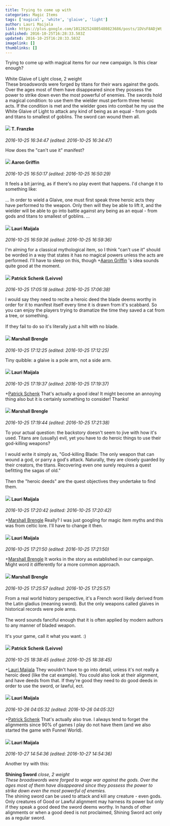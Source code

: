 ```yaml
---
title: Trying to come up with
categories: Magic Items
tags: ['magical', 'white', 'glaive', 'light']
author: Lauri Maijala
link: https://plus.google.com/101282524805480823686/posts/1DVsF8ADjWt
published: 2016-10-25T16:28:33.583Z
updated: 2016-10-25T16:28:33.583Z
imagelink: []
thumblinks: []
---
```


Trying to come up with magical items for our new campaign. Is this clear enough?<br /><br />White Glaive of Light		close, 2 weight<br />These broadswords were forged by titans for their wars against the gods. Over the ages most of them have disappeared since they possess the power to strike down even the most powerful of enemies. The swords hold a magical condition: to use them the wielder must perform three heroic acts. If the condition is met and the wielder goes into combat he my use the White Glaive of Light to attack any kind of being as an equal - from gods and titans to smallest of goblins. The sword can wound them all.
<div id='comment z13yxrdbql3mj5d01233vborura1zjdz004'>
  <h4><img src='{{site.baseurl}}//images/avatars/110330901807759406775_photo.jpg'> T. Franzke</h4>
      <p><cite>2016-10-25 16:34:47 (edited: 2016-10-25 16:34:47)</cite></p>
        <p>How does the &quot;can&#39;t use it&quot; manifest?</p>
</div>
        

<div id='comment z13yxrdbql3mj5d01233vborura1zjdz004'>
  <h4><img src='{{site.baseurl}}//images/avatars/103667855585775066713_photo.jpg'> Aaron Griffin</h4>
      <p><cite>2016-10-25 16:50:17 (edited: 2016-10-25 16:50:29)</cite></p>
        <p>It feels a bit jarring, as if there&#39;s no play event that happens. I&#39;d change it to something like:<br /><br />... In order to wield a Glaive, one must first speak three heroic acts they have performed to the weapon. Only then will they be able to lift it, and the wielder will be able to go into battle against any being as an equal - from gods and titans to smallest of goblins. ...</p>
</div>
        

<div id='comment z13yxrdbql3mj5d01233vborura1zjdz004'>
  <h4><img src='{{site.baseurl}}//images/avatars/101282524805480823686_photo.jpg'> Lauri Maijala</h4>
      <p><cite>2016-10-25 16:59:36 (edited: 2016-10-25 16:59:36)</cite></p>
        <p>I&#39;m alming for a classical mythological item, so I think &quot;can&#39;t use it&quot; should be worded in a way that states it has no magical powers unless the acts are performed. I&#39;ll have to sleep on this, though <span class="proflinkWrapper"><span class="proflinkPrefix">+</span><a class="proflink" href="https://plus.google.com/103667855585775066713" oid="103667855585775066713">Aaron Griffin</a></span> &#39;s idea sounds quite good at the moment.</p>
</div>
        

<div id='comment z13yxrdbql3mj5d01233vborura1zjdz004'>
  <h4><img src='{{site.baseurl}}//images/avatars/117601525779363207299_photo.jpg'> Patrick Schenk (Leivve)</h4>
      <p><cite>2016-10-25 17:05:18 (edited: 2016-10-25 17:06:38)</cite></p>
        <p>I would say they need to recite a heroic deed the blade deems worthy in order for it to manifest itself every time it is drawn from it&#39;s scabbard. So you can enjoy the players trying to dramatize the time they saved a cat from a tree, or something.<br /><br />If they fail to do so it&#39;s literally just a hilt with no blade.</p>
</div>
        

<div id='comment z13yxrdbql3mj5d01233vborura1zjdz004'>
  <h4><img src='{{site.baseurl}}//images/avatars/110973090768429200038_photo.jpg'> Marshall Brengle</h4>
      <p><cite>2016-10-25 17:12:25 (edited: 2016-10-25 17:12:25)</cite></p>
        <p>Tiny quibble: a glaive is a pole arm, not a side arm.</p>
</div>
        

<div id='comment z13yxrdbql3mj5d01233vborura1zjdz004'>
  <h4><img src='{{site.baseurl}}//images/avatars/101282524805480823686_photo.jpg'> Lauri Maijala</h4>
      <p><cite>2016-10-25 17:19:37 (edited: 2016-10-25 17:19:37)</cite></p>
        <p><span class="proflinkWrapper"><span class="proflinkPrefix">+</span><a class="proflink" href="https://plus.google.com/117601525779363207299" oid="117601525779363207299">Patrick Schenk</a></span> That&#39;s actually a good idea! It might become an annoying thing also but it is certainly something to consider! Thanks!</p>
</div>
        

<div id='comment z13yxrdbql3mj5d01233vborura1zjdz004'>
  <h4><img src='{{site.baseurl}}//images/avatars/110973090768429200038_photo.jpg'> Marshall Brengle</h4>
      <p><cite>2016-10-25 17:19:44 (edited: 2016-10-25 17:21:38)</cite></p>
        <p>To your actual question: the backstory doesn&#39;t seem to jive with how it&#39;s used. Titans are (usually) evil, yet you have to do heroic things to use their god-killing weapons? <br /><br />I would write it simply as, &quot;God-killing Blade: The only weapon that can wound a god, or parry a god&#39;s attack. Naturally, they are closely guarded by their creators, the titans. Recovering even one surely requires a quest befitting the sagas of old.&quot;<br /><br />Then the &quot;heroic deeds&quot; are the quest objectives they undertake to find them.</p>
</div>
        

<div id='comment z13yxrdbql3mj5d01233vborura1zjdz004'>
  <h4><img src='{{site.baseurl}}//images/avatars/101282524805480823686_photo.jpg'> Lauri Maijala</h4>
      <p><cite>2016-10-25 17:20:42 (edited: 2016-10-25 17:20:42)</cite></p>
        <p><span class="proflinkWrapper"><span class="proflinkPrefix">+</span><a class="proflink" href="https://plus.google.com/110973090768429200038" oid="110973090768429200038">Marshall Brengle</a></span> Really? I was just googling for magic item myths and this was from celtic lore. I&#39;ll have to change it then.</p>
</div>
        

<div id='comment z13yxrdbql3mj5d01233vborura1zjdz004'>
  <h4><img src='{{site.baseurl}}//images/avatars/101282524805480823686_photo.jpg'> Lauri Maijala</h4>
      <p><cite>2016-10-25 17:21:50 (edited: 2016-10-25 17:21:50)</cite></p>
        <p><span class="proflinkWrapper"><span class="proflinkPrefix">+</span><a class="proflink" href="https://plus.google.com/110973090768429200038" oid="110973090768429200038">Marshall Brengle</a></span> It works in the story as established in our campaign. Might word it differently for a more common approach.</p>
</div>
        

<div id='comment z13yxrdbql3mj5d01233vborura1zjdz004'>
  <h4><img src='{{site.baseurl}}//images/avatars/110973090768429200038_photo.jpg'> Marshall Brengle</h4>
      <p><cite>2016-10-25 17:25:57 (edited: 2016-10-25 17:25:57)</cite></p>
        <p>From a real world history perspective, it&#39;s a French word likely derived from the Latin gladius (meaning sword). But the only weapons called glaives in historical records were pole arms. <br /><br />The word sounds fanciful enough that it is often applied by modern authors to any manner of bladed weapon.<br /><br />It&#39;s your game, call it what you want. :)</p>
</div>
        

<div id='comment z13yxrdbql3mj5d01233vborura1zjdz004'>
  <h4><img src='{{site.baseurl}}//images/avatars/117601525779363207299_photo.jpg'> Patrick Schenk (Leivve)</h4>
      <p><cite>2016-10-25 18:38:45 (edited: 2016-10-25 18:38:45)</cite></p>
        <p><span class="proflinkWrapper"><span class="proflinkPrefix">+</span><a class="proflink" href="https://plus.google.com/101282524805480823686" oid="101282524805480823686">Lauri Maijala</a></span> They wouldn&#39;t have to go into detail, unless it&#39;s not really a heroic deed (like the cat example). You could also look at their alignment, and have deeds from that. If they&#39;re good they need to do good deeds in order to use the sword, or lawful, ect.</p>
</div>
        

<div id='comment z13yxrdbql3mj5d01233vborura1zjdz004'>
  <h4><img src='{{site.baseurl}}//images/avatars/101282524805480823686_photo.jpg'> Lauri Maijala</h4>
      <p><cite>2016-10-26 04:05:32 (edited: 2016-10-26 04:05:32)</cite></p>
        <p><span class="proflinkWrapper"><span class="proflinkPrefix">+</span><a class="proflink" href="https://plus.google.com/117601525779363207299" oid="117601525779363207299">Patrick Schenk</a></span> That&#39;s actually also true. I always tend to forget the alignments since 90% of games I play do not have them (and we also started the game with Funnel World).</p>
</div>
        

<div id='comment z13yxrdbql3mj5d01233vborura1zjdz004'>
  <h4><img src='{{site.baseurl}}//images/avatars/101282524805480823686_photo.jpg'> Lauri Maijala</h4>
      <p><cite>2016-10-27 14:54:36 (edited: 2016-10-27 14:54:36)</cite></p>
        <p>Another try with this:<br /><br /><b>Shining Sword</b>		<i>close, 2 weight</i><br /><i>These broadswords were forged to wage war against the gods. Over the ages most of them have disappeared since they possess the power to strike down even the most powerful of enemies.</i> <br />The shining sword can be used to attack and kill any creature - even gods. Only creatures of Good or Lawful alignment may harness its power but only if they speak a good deed the sword deems worthy. In hands of other alignments or when a good deed is not proclaimed, Shining Sword act only as a regular sword.</p>
</div>
        